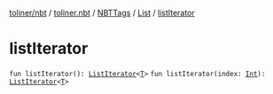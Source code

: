 [toliner/nbt](../../../index.md) / [toliner.nbt](../../index.md) / [NBTTags](../index.md) / [List](index.md) / [listIterator](./list-iterator.md)

# listIterator

`fun listIterator(): `[`ListIterator`](https://kotlinlang.org/api/latest/jvm/stdlib/kotlin.collections/-list-iterator/index.html)`<`[`T`](index.md#T)`>`
`fun listIterator(index: `[`Int`](https://kotlinlang.org/api/latest/jvm/stdlib/kotlin/-int/index.html)`): `[`ListIterator`](https://kotlinlang.org/api/latest/jvm/stdlib/kotlin.collections/-list-iterator/index.html)`<`[`T`](index.md#T)`>`